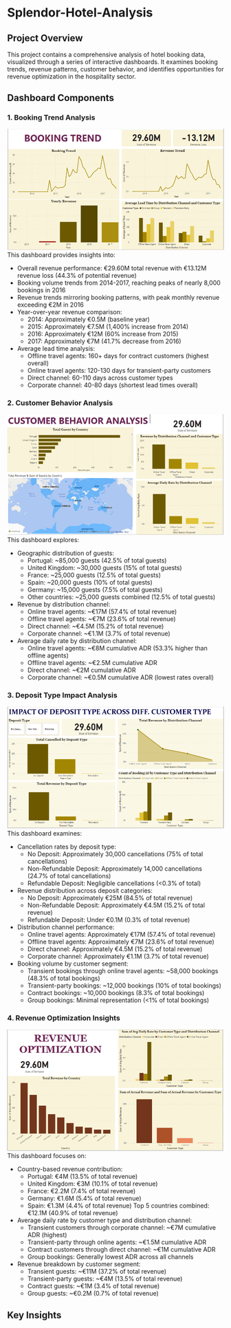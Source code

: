 # Splendor-Hotel-Analysis
## Project Overview
This project contains a comprehensive analysis of hotel booking data, visualized through a series of interactive dashboards. It examines booking trends, revenue patterns, customer behavior, and identifies opportunities for revenue optimization in the hospitality sector.

## Dashboard Components
### 1. Booking Trend Analysis
![Booking Trend.png](https://github.com/giftekpen/Splendor-Hotel-Analysis/blob/main/Booking%20Trend.png)
This dashboard provides insights into:
- Overall revenue performance: €29.60M total revenue with €13.12M revenue loss (44.3% of potential revenue)
- Booking volume trends from 2014-2017, reaching peaks of nearly 8,000 bookings in 2016
- Revenue trends mirroring booking patterns, with peak monthly revenue exceeding €2M in 2016
- Year-over-year revenue comparison:
  - 2014: Approximately €0.5M (baseline year)
  - 2015: Approximately €7.5M (1,400% increase from 2014)
  - 2016: Approximately €12M (60% increase from 2015)
  - 2017: Approximately €7M (41.7% decrease from 2016)
- Average lead time analysis:
  - Offline travel agents: 160+ days for contract customers (highest overall)
  - Online travel agents: 120-130 days for transient-party customers
  - Direct channel: 60-110 days across customer types
  - Corporate channel: 40-80 days (shortest lead times overall)

### 2. Customer Behavior Analysis
![Customer Behaviour.png](https://github.com/giftekpen/Splendor-Hotel-Analysis/blob/main/Customer%20Behaviour.png)
This dashboard explores:
- Geographic distribution of guests:
  - Portugal: ~85,000 guests (42.5% of total guests)
  - United Kingdom: ~30,000 guests (15% of total guests)
  - France: ~25,000 guests (12.5% of total guests)
  - Spain: ~20,000 guests (10% of total guests)
  - Germany: ~15,000 guests (7.5% of total guests)
  - Other countries: ~25,000 guests combined (12.5% of total guests)
- Revenue by distribution channel:
  - Online travel agents: ~€17M (57.4% of total revenue)
  - Offline travel agents: ~€7M (23.6% of total revenue)
  - Direct channel: ~€4.5M (15.2% of total revenue)
  - Corporate channel: ~€1.1M (3.7% of total revenue)
- Average daily rate by distribution channel:
  - Online travel agents: ~€8M cumulative ADR (53.3% higher than offline agents)
  - Offline travel agents: ~€2.5M cumulative ADR
  - Direct channel: ~€2M cumulative ADR
  - Corporate channel: ~€0.5M cumulative ADR (lowest rates overall)

### 3. Deposit Type Impact Analysis 
![Corporate booking Analysis.png](https://github.com/giftekpen/Splendor-Hotel-Analysis/blob/main/Corporate%20booking%20Analysis.png)
This dashboard examines:
- Cancellation rates by deposit type:
  - No Deposit: Approximately 30,000 cancellations (75% of total cancellations)
  - Non-Refundable Deposit: Approximately 14,000 cancellations (24.7% of total cancellations)
  - Refundable Deposit: Negligible cancellations (<0.3% of total)
- Revenue distribution across deposit categories:
  - No Deposit: Approximately €25M (84.5% of total revenue)
  - Non-Refundable Deposit: Approximately €4.5M (15.2% of total revenue)
  - Refundable Deposit: Under €0.1M (0.3% of total revenue)
- Distribution channel performance:
  - Online travel agents: Approximately €17M (57.4% of total revenue)
  - Offline travel agents: Approximately €7M (23.6% of total revenue)
  - Direct channel: Approximately €4.5M (15.2% of total revenue)
  - Corporate channel: Approximately €1.1M (3.7% of total revenue)
- Booking volume by customer segment:
  - Transient bookings through online travel agents: ~58,000 bookings (48.3% of total bookings)
  - Transient-party bookings: ~12,000 bookings (10% of total bookings)
  - Contract bookings: ~10,000 bookings (8.3% of total bookings)
  - Group bookings: Minimal representation (<1% of total bookings)

### 4. Revenue Optimization Insights
![Revenue Optimization.png](https://github.com/giftekpen/Splendor-Hotel-Analysis/blob/main/Revenue%20Optimization.png)
This dashboard focuses on:
- Country-based revenue contribution:
  - Portugal: €4M (13.5% of total revenue)
  - United Kingdom: €3M (10.1% of total revenue)
  - France: €2.2M (7.4% of total revenue)
  - Germany: €1.6M (5.4% of total revenue)
  - Spain: €1.3M (4.4% of total revenue)
Top 5 countries combined: €12.1M (40.9% of total revenue)
- Average daily rate by customer type and distribution channel:
  - Transient customers through corporate channel: ~€7M cumulative ADR (highest)
  - Transient-party through online agents: ~€1.5M cumulative ADR
  - Contract customers through direct channel: ~€1M cumulative ADR
  - Group bookings: Generally lowest ADR across all channels
- Revenue breakdown by customer segment:
  - Transient guests: ~€11M (37.2% of total revenue)
  - Transient-party guests: ~€4M (13.5% of total revenue)
  - Contract guests: ~€1M (3.4% of total revenue)
  - Group guests: ~€0.2M (0.7% of total revenue)

## Key Insights

